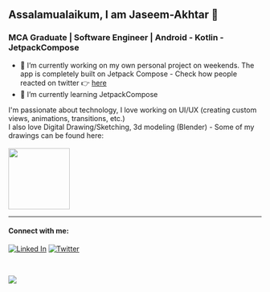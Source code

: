 ## Assalamualaikum, I am Jaseem-Akhtar 👋
### MCA Graduate | Software Engineer | Android - Kotlin - JetpackCompose 

- 🔭 I’m currently working on my own personal project on weekends. The app is completely built on Jetpack Compose - Check how people reacted on twitter 👉 <a href="https://twitter.com/jaseemakhtar08/status/1501952573183463426"> here</a>
- 🌱 I’m currently learning JetpackCompose

<p>
  I'm passionate about technology, I love working on UI/UX (creating custom views, animations, transitions, etc.) <br>
  I also love Digital Drawing/Sketching, 3d modeling (Blender) - Some of my drawings can be found here: <br><br>
  <a href="https://www.artstation.com/jaseem-akhtar"><img width="122px" src="https://www.artstation.com/assets/logo-da586a7166dda92ede057f15b12c0e8c.svg" /></a>
</p>

<hr>

#### Connect with me: 

<a href="https://www.linkedin.com/in/jaseemakhtar/"><img alt="Linked In" title="Linked In" src="https://img.shields.io/badge/-linked%20in-1DA1F2?style=for-the-badge&logo=linkedin&logoColor=white"/></a>
<a href="https://twitter.com/jaseemakhtar08"><img alt="Twitter" title="Twitter" src="https://img.shields.io/badge/-Twitter-1DA1F2?style=for-the-badge&logo=twitter&logoColor=white"/></a>
<!-- <a href="https://www.sololearn.com/profile/1121510" target="_blank"><img height="32px" src="https://upload.wikimedia.org/wikipedia/commons/thumb/5/53/SoloLearn_logo.svg/489px-SoloLearn_logo.svg.png" /></a>
&nbsp;&nbsp;
<a href="https://t.me/Jaseemakhtar" target="_blank"><img height="32px" src="https://telegram.org/img/t_logo.png?1" /></a>
&nbsp;&nbsp; -->

<br>

![](https://komarev.com/ghpvc/?username=jaseemakhtar&style=flat-square)


<!--
**Jaseemakhtar/Jaseemakhtar** is a ✨ _special_ ✨ repository because its `README.md` (this file) appears on your GitHub profile.

Here are some ideas to get you started:

- 🔭 I’m currently working on ...
- 🌱 I’m currently learning ...
- 👯 I’m looking to collaborate on ...
- 🤔 I’m looking for help with ...
- 💬 Ask me about ...
- 📫 How to reach me: ...
- 😄 Pronouns: ...
- ⚡ Fun fact: ...
-->
